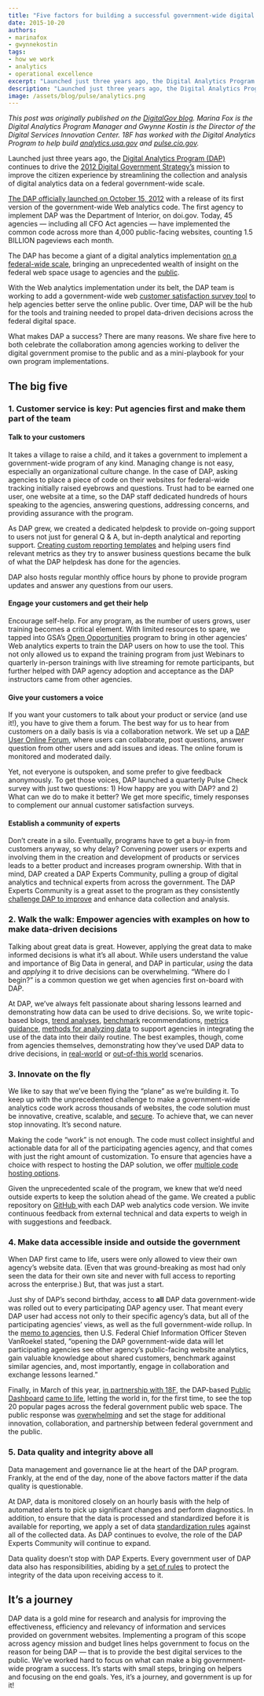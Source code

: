 ```yaml
---
title: "Five factors for building a successful government-wide digital analytics program"
date: 2015-10-20
authors:
- marinafox
- gwynnekostin
tags:
- how we work
- analytics
- operational excellence
excerpt: "Launched just three years ago, the Digital Analytics Program (DAP) continues to drive the 2012 Digital Government Strategy’s mission to improve the citizen experience by streamlining the collection and analysis of digital analytics data on a federal government-wide scale. Today, 45 agencies — including all CFO Act agencies — have implemented the common code across more than 4,000 public-facing websites, counting 1.5 BILLION pageviews each month."
description: "Launched just three years ago, the Digital Analytics Program (DAP) continues to drive the 2012 Digital Government Strategy’s mission to improve the citizen experience by streamlining the collection and analysis of digital analytics data on a federal government-wide scale. Today, 45 agencies — including all CFO Act agencies — have implemented the common code across more than 4,000 public-facing websites, counting 1.5 BILLION pageviews each month."
image: /assets/blog/pulse/analytics.png
---
```


*This post was originally published on the [DigitalGov blog](https://www.digitalgov.gov/2015/10/20/5-factors-for-building-a-successful-government-wide-digital-analytics-program/). Marina Fox is the Digital Analytics Program Manager and Gwynne Kostin is the Director of the Digital Services Innovation Center. 18F has worked with the Digital Analytics Program to help build [analytics.usa.gov](https://analytics.usa.gov/) and [pulse.cio.gov](https://pulse.cio.gov/).*  

Launched just three years ago, the [Digital Analytics Program
(DAP)](http://www.digitalgov.gov/services/dap/) continues to drive the
[2012 Digital Government
Strategy’s](https://www.whitehouse.gov/sites/default/files/omb/egov/digital-government/digital-government.html#measure-performance)
mission to improve the citizen experience by streamlining the collection
and analysis of digital analytics data on a federal government-wide
scale.

[The DAP officially launched on October 15, 2012](http://gsablogs.gsa.gov/dsic/2012/10/05/digital-analytics-program-helps-agencies-measure-web-performance/)
with a release of its first version of the government-wide Web analytics
code. The first agency to implement DAP was the Department of Interior,
on doi.gov. Today, 45 agencies — including all CFO Act agencies — have
implemented the common code across more than 4,000 public-facing
websites, counting 1.5 BILLION pageviews each month.

The DAP has become a giant of a digital analytics implementation [on a
federal-wide scale](http://pulse.cio.gov), bringing an unprecedented
wealth of insight on the federal web space usage to agencies and the
[public](http://analytics.usa.gov).

With the Web analytics implementation under its belt, the DAP team is
working to add a government-wide web [customer satisfaction survey
tool](https://www.digitalgov.gov/services/dap/digital-analytics-program-dap-gov-wide-customer-satisfaction-survey-tool-guidance/)
to help agencies better serve the online public. Over time, DAP will be
the hub for the tools and training needed to propel data-driven
decisions across the federal digital space.

What makes DAP a success? There are many reasons. We share five here to
both celebrate the collaboration among agencies working to deliver the
digital government promise to the public and as a mini-playbook for your
own program implementations.

## The big five

### 1. Customer service is key: Put agencies first and make them part of the team

#### Talk to your customers

It takes a village to raise a child, and it takes a government to
implement a government-wide program of any kind. Managing change is not
easy, especially an organizational culture change. In the case of DAP,
asking agencies to place a piece of code on their websites for
federal-wide tracking initially raised eyebrows and questions. Trust had
to be earned one user, one website at a time, so the DAP staff dedicated
hundreds of hours speaking to the agencies, answering questions,
addressing concerns, and providing assurance with the program.

As DAP grew, we created a dedicated helpdesk to provide on-going support
to users not just for general Q & A, but in-depth analytical and
reporting support. [Creating custom reporting
templates](http://www.digitalgov.gov/2015/08/06/need-actionable-analytics-reports-heres-help/)
and helping users find relevant metrics as they try to answer business
questions became the bulk of what the DAP helpdesk has done for the
agencies.

DAP also hosts regular monthly office hours by phone to provide program
updates and answer any questions from our users.

#### Engage your customers and get their help

Encourage self-help. For any program, as the number of users grows, user
training becomes a critical element. With limited resources to spare, we
tapped into GSA’s [Open
Opportunities](https://openopps.digitalgov.gov/) program to bring in
other agencies’ Web analytics experts to train the DAP users on how to
use the tool. This not only allowed us to expand the training program
from just Webinars to quarterly in-person trainings with live streaming
for remote participants, but further helped with DAP agency adoption and
acceptance as the DAP instructors came from other agencies.

#### Give your customers a voice

If you want your customers to talk about your product or service (and
use it!), you have to give them a forum. The best way for us to hear
from customers on a daily basis is via a collaboration network. We set
up a [DAP User Online
Forum](https://www.yammer.com/dapusergrouponlineforum), where users can
collaborate, post questions, answer question from other users and add
issues and ideas. The online forum is monitored and moderated daily.

Yet, not everyone is outspoken, and some prefer to give feedback
anonymously. To get those voices, DAP launched a quarterly Pulse Check
survey with just two questions: 1) How happy are you with DAP? and 2)
What can we do to make it better? We get more specific, timely responses
to complement our annual customer satisfaction surveys.

#### Establish a community of experts

Don’t create in a silo. Eventually, programs have to get a buy-in from
customers anyway, so why delay? Convening power users or experts and
involving them in the creation and development of products or services
leads to a better product and increases program ownership. With that in
mind, DAP created a DAP Experts Community, pulling a group of digital
analytics and technical experts from across the government. The DAP
Experts Community is a great asset to the program as they consistently
[challenge DAP to improve](http://www.digitalgov.gov/2015/08/26/analytics-pitfall-avoid-this-common-implementation-mistake/)
and enhance data collection and analysis.

### 2. Walk the walk: Empower agencies with examples on how to make data-driven decisions

Talking about great data is great. However, applying the great data to
make informed decisions is what it’s all about. While users understand
the value and importance of Big Data in general, and DAP in particular,
*using* the data and *applying* it to drive decisions can be
overwhelming. “Where do I begin?” is a common question we get when
agencies first on-board with DAP.

At DAP, we’ve always felt passionate about sharing lessons learned and
demonstrating how data can be used to drive decisions. So, we write
topic-based blogs, [trend
analyses](http://www.digitalgov.gov/2015/10/15/gov-analytics-breakdown-1-browsers-chrome-takes-the-cake/), [benchmark](http://www.digitalgov.gov/services/dap/dap-digital-metrics-guidance-and-best-practices/)
recommendations, [metrics guidance](http://www.digitalgov.gov/2014/06/19/the-golden-metric/),
[methods for analyzing data](http://www.digitalgov.gov/2015/04/16/using-a-hypothesis-driven-approach-in-analyzing-and-making-sense-of-your-website-traffic-data/)
to support agencies in integrating the use of the data into their daily
routine. The best examples, though, come from agencies themselves,
demonstrating how they’ve used DAP data to drive decisions, in
[real-world](http://www.digitalgov.gov/2013/11/06/nps-gov-use-of-digital-analytics-program-beyond-the-numbers/)
or [out-of-this world](http://www.digitalgov.gov/2013/09/17/digital-analytics-program-goes-to-the-moon/)
scenarios.

### 3. Innovate on the fly

We like to say that we’ve been flying the “plane” as we’re building it.
To keep up with the unprecedented challenge to make a government-wide
analytics code work across thousands of websites, the code solution must
be innovative, creative, scalable, and
[secure](https://www.digitalgov.gov/2015/08/14/secure-central-hosting-for-the-digital-analytics-program/).
To achieve that, we can never stop innovating. It’s second nature.

Making the code “work” is not enough. The code must collect insightful
and actionable data for all of the participating agencies agency, and
that comes with just the right amount of customization. To ensure that
agencies have a choice with respect to hosting the DAP solution, we
offer [multiple code hosting
options](http://www.digitalgov.gov/services/dap/analytics-tool-instructions/).

Given the unprecedented scale of the program, we knew that we’d need
outside experts to keep the solution ahead of the game. We created a
public repository on [GitHub
](https://github.com/digital-analytics-program/gov-wide-code)with each
DAP web analytics code version. We invite continuous feedback from
external technical and data experts to weigh in with suggestions and
feedback.

### 4. Make data accessible inside and outside the government

When DAP first came to life, users were only allowed to view their own
agency’s website data. (Even that was ground-breaking as most had only
seen the data for their own site and never with full access to reporting
across the enterprise.) But, that was just a start.

Just shy of DAP’s second birthday, access to **all** DAP data
government-wide was rolled out to every participating DAP agency user.
That meant every DAP user had access not only to their specific agency’s
data, but all of the participating agencies’ views, as well as the full
government-wide rollup. In the [memo to
agencies](http://www.digitalgov.gov/services/dap/guidance-for-dap-gov-wide-data/),
then U.S. Federal Chief Information Officer Steven VanRoekel stated,
“opening the DAP government-wide data will let participating agencies
see other agency’s public-facing website analytics, gain valuable
knowledge about shared customers, benchmark against similar agencies,
and, most importantly, engage in collaboration and exchange lessons
learned.”

Finally, in March of this year, [in partnership with
18F](https://18f.gsa.gov/2015/03/19/how-we-built-analytics-usa-gov/),
the DAP-based [Public Dashboard](https://www.whitehouse.gov/blog/2015/03/19/turning-government-data-better-public-service)
[came to life](http://mashable.com/2015/03/19/white-house-open-source-analytics/#oEcsiB97JqqD),
letting the world in, for the first time, to see the top 20 popular
pages across the federal government public web space. The public
response was
[overwhelming](http://www.marketwatch.com/story/americans-really-want-to-know-wheres-my-tax-refund-2015-03-19)
and set the stage for additional innovation, collaboration, and
partnership between federal government and the public.

### 5. Data quality and integrity above all

Data management and governance lie at the heart of the DAP program.
Frankly, at the end of the day, none of the above factors matter if the
data quality is questionable.

At DAP, data is monitored closely on an hourly basis with the help of
automated alerts to pick up significant changes and perform diagnostics.
In addition, to ensure that the data is processed and standardized
before it is available for reporting, we apply a set of data
[standardization
rules](https://github.com/digital-analytics-program/gov-wide-code/issues/10)
against all of the collected data. As DAP continues to evolve, the role
of the DAP Experts Community will continue to expand.

Data quality doesn’t stop with DAP Experts. Every government user of DAP
data also has responsibilities, abiding by a [set of
rules](https://www.digitalgov.gov/services/dap/common-questions-about-dap-faq/#part-7)
to protect the integrity of the data upon receiving access to it.

It’s a journey
--------------

DAP data is a gold mine for research and analysis for improving the
effectiveness, efficiency and relevancy of information and services
provided on government websites. Implementing a program of this scope
across agency mission and budget lines helps government to focus on the
reason for being DAP — that is to provide the best digital services to
the public. We’ve worked hard to focus on what can make a big
government-wide program a success. It’s starts with small steps,
bringing on helpers and focusing on the end goals. Yes, it’s a journey,
and government is up for it!
